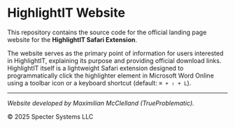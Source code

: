 # HighlightIT Website

This repository contains the source code for the official landing page website for the **HighlightIT Safari Extension**.

The website serves as the primary point of information for users interested in HighlightIT, explaining its purpose and providing official download links. HighlightIT itself is a lightweight Safari extension designed to programmatically click the highlighter element in Microsoft Word Online using a toolbar icon or a keyboard shortcut (default: `⌘ + ⇧ + L`).

---

*Website developed by Maximilian McClelland (TrueProblematic).*

&copy; 2025 Specter Systems LLC